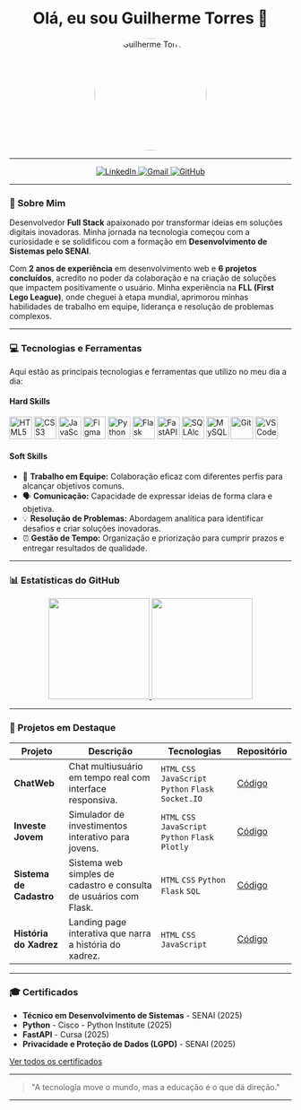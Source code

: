 <h1 align="center">Olá, eu sou Guilherme Torres 👋</h1>

<p align="center">
  <img src="https://avatars.githubusercontent.com/u/105400940?v=4" alt="Guilherme Torres" width="200" style="border-radius:50%;">
</p>

---

<p align="center">
  <a href="https://www.linkedin.com/in/seu-perfil">
    <img src="https://img.shields.io/badge/LinkedIn-0077B5?style=for-the-badge&logo=linkedin&logoColor=white" alt="LinkedIn">
  </a>
  <a href="mailto:guilhermetorres35056@gmail.com">
    <img src="https://img.shields.io/badge/Gmail-D14836?style=for-the-badge&logo=gmail&logoColor=white" alt="Gmail">
  </a>
  <a href="https://github.com/guitorrestzz">
    <img src="https://img.shields.io/badge/GitHub-100000?style=for-the-badge&logo=github&logoColor=white" alt="GitHub">
  </a>
</p>

---

### 🚀 Sobre Mim
Desenvolvedor **Full Stack** apaixonado por transformar ideias em soluções digitais inovadoras. Minha jornada na tecnologia começou com a curiosidade e se solidificou com a formação em **Desenvolvimento de Sistemas pelo SENAI**.

Com **2 anos de experiência** em desenvolvimento web e **6 projetos concluídos**, acredito no poder da colaboração e na criação de soluções que impactem positivamente o usuário. Minha experiência na **FLL (First Lego League)**, onde cheguei à etapa mundial, aprimorou minhas habilidades de trabalho em equipe, liderança e resolução de problemas complexos.

---

### 💻 Tecnologias e Ferramentas

Aqui estão as principais tecnologias e ferramentas que utilizo no meu dia a dia:

#### Hard Skills
<p align="left">
  <img src="https://cdn.jsdelivr.net/gh/devicons/devicon/icons/html5/html5-original.svg" alt="HTML5" width="40" height="40"/>
  <img src="https://cdn.jsdelivr.net/gh/devicons/devicon/icons/css3/css3-original.svg" alt="CSS3" width="40" height="40"/>
  <img src="https://cdn.jsdelivr.net/gh/devicons/devicon/icons/javascript/javascript-original.svg" alt="JavaScript" width="40" height="40"/>
  <img src="https://cdn.jsdelivr.net/gh/devicons/devicon/icons/figma/figma-original.svg" alt="Figma" width="40" height="40"/>
  
  <img src="https://cdn.jsdelivr.net/gh/devicons/devicon/icons/python/python-original.svg" alt="Python" width="40" height="40"/>
  <img src="https://cdn.jsdelivr.net/gh/devicons/devicon/icons/flask/flask-original.svg" alt="Flask" width="40" height="40"/>
  <img src="https://cdn.jsdelivr.net/gh/devicons/devicon/icons/fastapi/fastapi-original.svg" alt="FastAPI" width="40" height="40"/>
  <img src="https://cdn.jsdelivr.net/gh/devicons/devicon/icons/sqlalchemy/sqlalchemy-original.svg" alt="SQLAlchemy" width="40" height="40"/>

  <img src="https://cdn.jsdelivr.net/gh/devicons/devicon/icons/mysql/mysql-original.svg" alt="MySQL" width="40" height="40"/>
  <img src="https://cdn.jsdelivr.net/gh/devicons/devicon/icons/git/git-original.svg" alt="Git" width="40" height="40"/>
  <img src="https://cdn.jsdelivr.net/gh/devicons/devicon/icons/vscode/vscode-original.svg" alt="VSCode" width="40" height="40"/>
</p>

#### Soft Skills
* 🤝 **Trabalho em Equipe:** Colaboração eficaz com diferentes perfis para alcançar objetivos comuns.
* 🗣️ **Comunicação:** Capacidade de expressar ideias de forma clara e objetiva.
* 💡 **Resolução de Problemas:** Abordagem analítica para identificar desafios e criar soluções inovadoras.
* ⏰ **Gestão de Tempo:** Organização e priorização para cumprir prazos e entregar resultados de qualidade.

---

### 📊 Estatísticas do GitHub
<div align="center">
  <a href="https://github.com/guitorrestzz">
    <img height="180em" src="https://github-readme-stats.vercel.app/api?username=guitorrestzz&show_icons=true&theme=dracula&include_all_commits=true&count_private=true"/>
    <img height="180em" src="https://github-readme-stats.vercel.app/api/top-langs/?username=guitorrestzz&layout=compact&langs_count=10&theme=dracula"/>
  </a>
</div>

---

### 💼 Projetos em Destaque

| Projeto | Descrição | Tecnologias | Repositório |
|---|---|---|---|
| **ChatWeb** | Chat multiusuário em tempo real com interface responsiva. | `HTML` `CSS` `JavaScript` `Python` `Flask` `Socket.IO` | [Código](https://github.com/guitorrestzz/ChatWeb) |
| **Investe Jovem** | Simulador de investimentos interativo para jovens. | `HTML` `CSS` `JavaScript` `Python` `Flask` `Plotly` | [Código](https://github.com/guitorrestzz/Investe-Jovem) |
| **Sistema de Cadastro** | Sistema web simples de cadastro e consulta de usuários com Flask. | `HTML` `CSS` `Python` `Flask` `SQL` | [Código](https://github.com/guitorrestzz/Cadastro-e-Consulta) |
| **História do Xadrez** | Landing page interativa que narra a história do xadrez. | `HTML` `CSS` `JavaScript` | [Código](https://github.com/guitorrestzz/Historia-do-Xadrez) |

---

### 🎓 Certificados

* **Técnico em Desenvolvimento de Sistemas** - SENAI (2025)
* **Python** - Cisco - Python Institute (2025)
* **FastAPI** - Cursa (2025)
* **Privacidade e Proteção de Dados (LGPD)** - SENAI (2025)

[Ver todos os certificados](https://github.com/guitorrestzz/Certificados)

---

> "A tecnologia move o mundo, mas a educação é o que dá direção."

---
